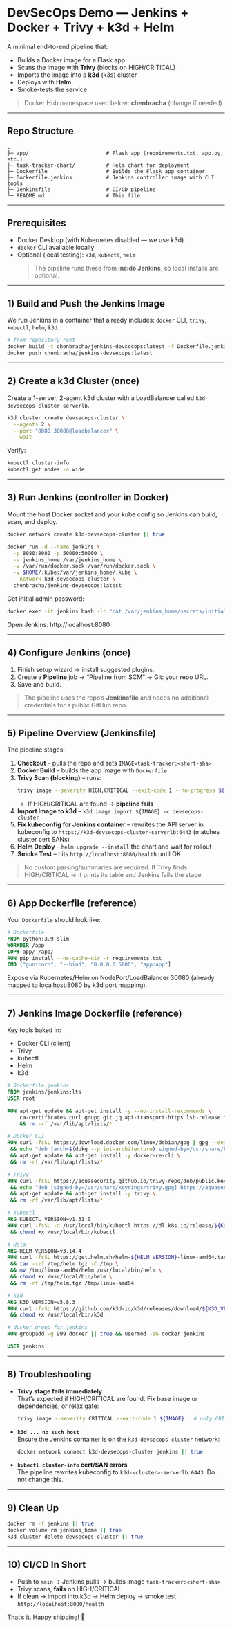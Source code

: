 # DevSecOps Demo — Jenkins + Docker + Trivy + k3d + Helm

A minimal end-to-end pipeline that:
- Builds a Docker image for a Flask app
- Scans the image with **Trivy** (blocks on HIGH/CRITICAL)
- Imports the image into a **k3d** (k3s) cluster
- Deploys with **Helm**
- Smoke-tests the service

> Docker Hub namespace used below: **chenbracha** (change if needed)

---

## Repo Structure

```
.
├─ app/                         # Flask app (requirements.txt, app.py, etc.)
├─ task-tracker-chart/          # Helm chart for deployment
├─ Dockerfile                   # Builds the Flask app container
├─ Dockerfile.jenkins           # Jenkins controller image with CLI tools
├─ Jenkinsfile                  # CI/CD pipeline
└─ README.md                    # This file
```

---

## Prerequisites

- Docker Desktop (with Kubernetes disabled — we use k3d)  
- `docker` CLI available locally
- Optional (local testing): `k3d`, `kubectl`, `helm`  
  > The pipeline runs these from **inside Jenkins**, so local installs are optional.

---

## 1) Build and Push the Jenkins Image

We run Jenkins in a container that already includes: `docker` CLI, `trivy`, `kubectl`, `helm`, `k3d`.

```bash
# from repository root
docker build -t chenbracha/jenkins-devsecops:latest -f Dockerfile.jenkins .
docker push chenbracha/jenkins-devsecops:latest
```

---

## 2) Create a k3d Cluster (once)

Create a 1-server, 2-agent k3d cluster with a LoadBalancer called `k3d-devsecops-cluster-serverlb`.

```bash
k3d cluster create devsecops-cluster \
  --agents 2 \
  --port "8080:30080@loadbalancer" \
  --wait
```

Verify:
```bash
kubectl cluster-info
kubectl get nodes -o wide
```

---

## 3) Run Jenkins (controller in Docker)

Mount the host Docker socket and your kube config so Jenkins can build, scan, and deploy.

```bash
docker network create k3d-devsecops-cluster || true

docker run -d --name jenkins \
  -p 8080:8080 -p 50000:50000 \
  -v jenkins_home:/var/jenkins_home \
  -v /var/run/docker.sock:/var/run/docker.sock \
  -v $HOME/.kube:/var/jenkins_home/.kube \
  --network k3d-devsecops-cluster \
  chenbracha/jenkins-devsecops:latest
```

Get initial admin password:
```bash
docker exec -it jenkins bash -lc "cat /var/jenkins_home/secrets/initialAdminPassword"
```

Open Jenkins: http://localhost:8080

---

## 4) Configure Jenkins (once)

1. Finish setup wizard → install suggested plugins.  
2. Create a **Pipeline** job → “Pipeline from SCM” → Git: your repo URL.  
3. Save and build.

> The pipeline uses the repo’s **Jenkinsfile** and needs no additional credentials for a public GitHub repo.

---

## 5) Pipeline Overview (Jenkinsfile)

The pipeline stages:

1. **Checkout** – pulls the repo and sets `IMAGE=task-tracker:<short-sha>`
2. **Docker Build** – builds the app image with `Dockerfile`
3. **Trivy Scan (blocking)** – runs:
   ```bash
   trivy image --severity HIGH,CRITICAL --exit-code 1 --no-progress ${IMAGE}
   ```
   - If HIGH/CRITICAL are found → **pipeline fails**
4. **Import Image to k3d** – `k3d image import ${IMAGE} -c devsecops-cluster`
5. **Fix kubeconfig for Jenkins container** – rewrites the API server in kubeconfig to
   `https://k3d-devsecops-cluster-serverlb:6443` (matches cluster cert SANs)
6. **Helm Deploy** – `helm upgrade --install` the chart and wait for rollout
7. **Smoke Test** – hits `http://localhost:8080/health` until OK

> No custom parsing/summaries are required. If Trivy finds HIGH/CRITICAL → it prints its table and Jenkins fails the stage.

---

## 6) App Dockerfile (reference)

Your `Dockerfile` should look like:

```dockerfile
# Dockerfile
FROM python:3.9-slim
WORKDIR /app
COPY app/ /app/
RUN pip install --no-cache-dir -r requirements.txt
CMD ["gunicorn", "--bind", "0.0.0.0:5000", "app:app"]
```

Expose via Kubernetes/Helm on NodePort/LoadBalancer 30080 (already mapped to localhost:8080 by k3d port mapping).

---

## 7) Jenkins Image Dockerfile (reference)

Key tools baked in:

- Docker CLI (client)
- Trivy
- kubectl
- Helm
- k3d

```dockerfile
# Dockerfile.jenkins
FROM jenkins/jenkins:lts
USER root

RUN apt-get update && apt-get install -y --no-install-recommends \
    ca-certificates curl gnupg git jq apt-transport-https lsb-release \
    && rm -rf /var/lib/apt/lists/*

# Docker CLI
RUN curl -fsSL https://download.docker.com/linux/debian/gpg | gpg --dearmor -o /usr/share/keyrings/docker-archive-keyring.gpg \
 && echo "deb [arch=$(dpkg --print-architecture) signed-by=/usr/share/keyrings/docker-archive-keyring.gpg] https://download.docker.com/linux/debian $(. /etc/os-release && echo ${VERSION_CODENAME}) stable" > /etc/apt/sources.list.d/docker.list \
 && apt-get update && apt-get install -y docker-ce-cli \
 && rm -rf /var/lib/apt/lists/*

# Trivy
RUN curl -fsSL https://aquasecurity.github.io/trivy-repo/deb/public.key | gpg --dearmor -o /usr/share/keyrings/trivy.gpg \
 && echo "deb [signed-by=/usr/share/keyrings/trivy.gpg] https://aquasecurity.github.io/trivy-repo/deb stable main" > /etc/apt/sources.list.d/trivy.list \
 && apt-get update && apt-get install -y trivy \
 && rm -rf /var/lib/apt/lists/*

# kubectl
ARG KUBECTL_VERSION=v1.31.0
RUN curl -fsSL -o /usr/local/bin/kubectl https://dl.k8s.io/release/${KUBECTL_VERSION}/bin/linux/amd64/kubectl \
 && chmod +x /usr/local/bin/kubectl

# Helm
ARG HELM_VERSION=v3.14.4
RUN curl -fsSL https://get.helm.sh/helm-${HELM_VERSION}-linux-amd64.tar.gz -o /tmp/helm.tgz \
 && tar -xzf /tmp/helm.tgz -C /tmp \
 && mv /tmp/linux-amd64/helm /usr/local/bin/helm \
 && chmod +x /usr/local/bin/helm \
 && rm -rf /tmp/helm.tgz /tmp/linux-amd64

# k3d
ARG K3D_VERSION=v5.8.3
RUN curl -fsSL https://github.com/k3d-io/k3d/releases/download/${K3D_VERSION}/k3d-linux-amd64 -o /usr/local/bin/k3d \
 && chmod +x /usr/local/bin/k3d

# docker group for jenkins
RUN groupadd -g 999 docker || true && usermod -aG docker jenkins

USER jenkins
```

---

## 8) Troubleshooting

- **Trivy stage fails immediately**  
  That’s expected if HIGH/CRITICAL are found. Fix base image or dependencies, or relax gate:
  ```bash
  trivy image --severity CRITICAL --exit-code 1 ${IMAGE}   # only CRITICAL blocks
  ```
- **`k3d ... no such host`**  
  Ensure the Jenkins container is on the `k3d-devsecops-cluster` network:
  ```bash
  docker network connect k3d-devsecops-cluster jenkins || true
  ```
- **`kubectl cluster-info` cert/SAN errors**  
  The pipeline rewrites kubeconfig to `k3d-<cluster>-serverlb:6443`. Do not change this.

---

## 9) Clean Up

```bash
docker rm -f jenkins || true
docker volume rm jenkins_home || true
k3d cluster delete devsecops-cluster || true
```

---

## 10) CI/CD In Short

- Push to `main` → Jenkins pulls → builds image `task-tracker:<short-sha>`
- Trivy scans, **fails** on HIGH/CRITICAL
- If clean → import into k3d → Helm deploy → smoke test `http://localhost:8080/health`

That’s it. Happy shipping! 🚀
